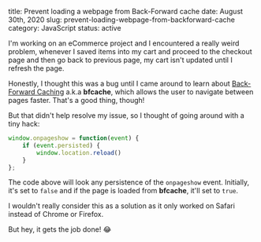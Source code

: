 title: Prevent loading a webpage from Back-Forward cache
date: August 30th, 2020
slug: prevent-loading-webpage-from-backforward-cache
category: JavaScript
status: active

I'm working on an eCommerce project and I encountered a really weird problem, whenever I saved items into my cart and proceed to the checkout page and then go back to previous page, my cart isn't updated until I refresh the page.

Honestly, I thought this was a bug until I came around to learn about [Back-Forward Caching](https://developer.mozilla.org/en-US/docs/Mozilla/Firefox/Releases/1.5/Using_Firefox_1.5_caching) a.k.a **bfcache**, which allows the user to navigate between pages faster. That's a good thing, though!

But that didn't help resolve my issue, so I thought of going around with a tiny hack:
```js
window.onpageshow = function(event) {
    if (event.persisted) {
        window.location.reload() 
    }
};
```

The code above will look any persistence of the `onpageshow` event. Initially, it's set to `false` and if the page is loaded from **bfcache**, it'll set to `true`.

I wouldn't really consider this as a solution as it only worked on Safari instead of Chrome or Firefox.

But hey, it gets the job done! &#x1F602;